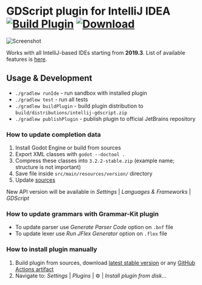 # GDScript plugin for IntelliJ IDEA [![Build Plugin](https://github.com/exigow/intellij-gdscript/workflows/Build%20Plugin/badge.svg)](https://github.com/exigow/intellij-gdscript/actions?query=workflow%3A%22Build+Plugin%22) [![Download](https://img.shields.io/jetbrains/plugin/d/13107-gdscript.svg)](https://plugins.jetbrains.com/plugin/13107-gdscript)

![Screenshot](https://i.imgur.com/WLLXkf4.png)

Works with all IntelliJ-based IDEs starting from **2019.3**. List of available features is [here](src/main/resources/META-INF/plugin.xml).

## Usage & Development

* `./gradlew runIde` - run sandbox with installed plugin
* `./gradlew test` - run all tests
* `./gradlew buildPlugin` - build plugin distribution to `build/distributions/intellij-gdscript.zip`
* `./gradlew publishPlugin` - publish plugin to official JetBrains repository

### How to update completion data

1. Install Godot Engine or build from sources
2. Export XML classes with `godot --doctool .`
3. Compress these classes into `3.2.2-stable.zip` (example name; structure is not important)
4. Save file inside `src/main/resources/version/` directory
5. Update [sources](src/main/kotlin/version/VersionService.kt)

New API version will be available in *Settings* | *Languages & Frameworks* | *GDScript*

### How to update grammars with Grammar-Kit plugin

* To update parser use *Generate Parser Code* option on `.bnf` file
* To update lexer use *Run JFlex Generator* option on `.flex` file

### How to install plugin manually

1. Build plugin from sources, download [latest stable version](https://plugins.jetbrains.com/plugin/13107-godot-gdscript/versions) or any [GitHub Actions artifact](https://github.com/exigow/intellij-gdscript/actions)
1. Navigate to: *Settings* | *Plugins* | :gear: | *Install plugin from disk...*
